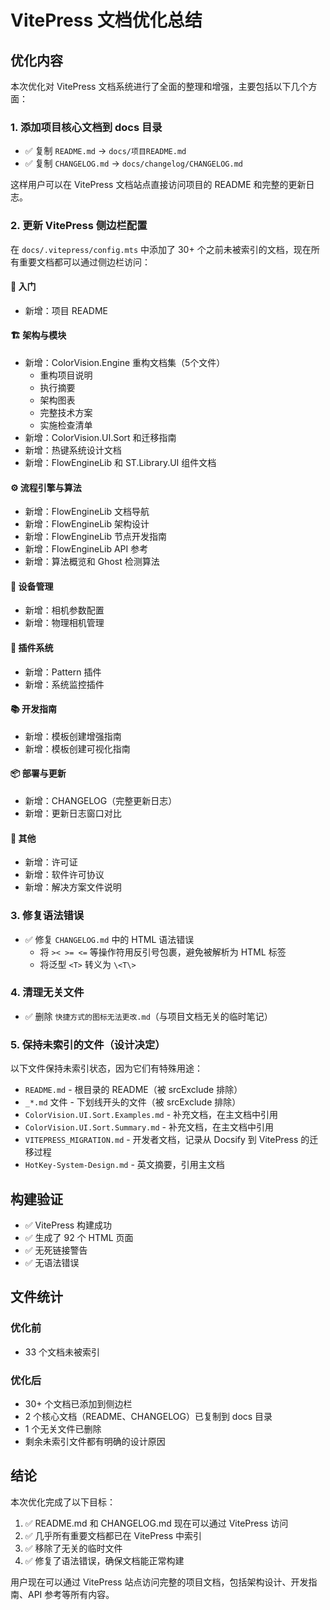 # VitePress 文档优化总结

## 优化内容

本次优化对 VitePress 文档系统进行了全面的整理和增强，主要包括以下几个方面：

### 1. 添加项目核心文档到 docs 目录

- ✅ 复制 `README.md` → `docs/项目README.md`
- ✅ 复制 `CHANGELOG.md` → `docs/changelog/CHANGELOG.md`

这样用户可以在 VitePress 文档站点直接访问项目的 README 和完整的更新日志。

### 2. 更新 VitePress 侧边栏配置

在 `docs/.vitepress/config.mts` 中添加了 30+ 个之前未被索引的文档，现在所有重要文档都可以通过侧边栏访问：

#### 🚀 入门
- 新增：项目 README

#### 🏗️ 架构与模块
- 新增：ColorVision.Engine 重构文档集（5个文件）
  - 重构项目说明
  - 执行摘要
  - 架构图表
  - 完整技术方案
  - 实施检查清单
- 新增：ColorVision.UI.Sort 和迁移指南
- 新增：热键系统设计文档
- 新增：FlowEngineLib 和 ST.Library.UI 组件文档

#### ⚙️ 流程引擎与算法
- 新增：FlowEngineLib 文档导航
- 新增：FlowEngineLib 架构设计
- 新增：FlowEngineLib 节点开发指南
- 新增：FlowEngineLib API 参考
- 新增：算法概览和 Ghost 检测算法

#### 📱 设备管理
- 新增：相机参数配置
- 新增：物理相机管理

#### 🔌 插件系统
- 新增：Pattern 插件
- 新增：系统监控插件

#### 📚 开发指南
- 新增：模板创建增强指南
- 新增：模板创建可视化指南

#### 📦 部署与更新
- 新增：CHANGELOG（完整更新日志）
- 新增：更新日志窗口对比

#### 📄 其他
- 新增：许可证
- 新增：软件许可协议
- 新增：解决方案文件说明

### 3. 修复语法错误

- ✅ 修复 `CHANGELOG.md` 中的 HTML 语法错误
  - 将 `>< >= <=` 等操作符用反引号包裹，避免被解析为 HTML 标签
  - 将泛型 `<T>` 转义为 `\<T\>`

### 4. 清理无关文件

- ✅ 删除 `快捷方式的图标无法更改.md`（与项目文档无关的临时笔记）

### 5. 保持未索引的文件（设计决定）

以下文件保持未索引状态，因为它们有特殊用途：

- `README.md` - 根目录的 README（被 srcExclude 排除）
- `_*.md` 文件 - 下划线开头的文件（被 srcExclude 排除）
- `ColorVision.UI.Sort.Examples.md` - 补充文档，在主文档中引用
- `ColorVision.UI.Sort.Summary.md` - 补充文档，在主文档中引用
- `VITEPRESS_MIGRATION.md` - 开发者文档，记录从 Docsify 到 VitePress 的迁移过程
- `HotKey-System-Design.md` - 英文摘要，引用主文档

## 构建验证

- ✅ VitePress 构建成功
- ✅ 生成了 92 个 HTML 页面
- ✅ 无死链接警告
- ✅ 无语法错误

## 文件统计

### 优化前
- 33 个文档未被索引

### 优化后
- 30+ 个文档已添加到侧边栏
- 2 个核心文档（README、CHANGELOG）已复制到 docs 目录
- 1 个无关文件已删除
- 剩余未索引文件都有明确的设计原因

## 结论

本次优化完成了以下目标：
1. ✅ README.md 和 CHANGELOG.md 现在可以通过 VitePress 访问
2. ✅ 几乎所有重要文档都已在 VitePress 中索引
3. ✅ 移除了无关的临时文件
4. ✅ 修复了语法错误，确保文档能正常构建

用户现在可以通过 VitePress 站点访问完整的项目文档，包括架构设计、开发指南、API 参考等所有内容。
